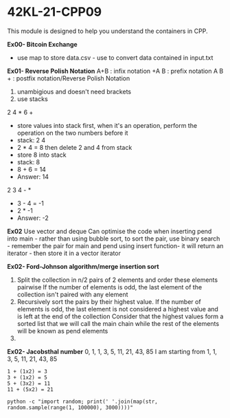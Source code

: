# 42KL-21-CPP09

This module is designed to help you understand the containers in CPP.

**Ex00- Bitcoin Exchange**
- use map to store data.csv - use to convert data contained in input.txt

**Ex01- Reverse Polish Notation**
A+B   :		infix notation
+A B  :  	prefix notation
A B + :		postfix notation/Reverse Polish Notation

1. unambigious and doesn't need brackets
2. use stacks

2 4 * 6 +
- store values into stack first, when it's an operation, 
	  perform the operation on the two numbers before it
- stack: 2 4 
- 2 * 4 = 8 then delete 2 and 4 from stack
- store 8 into stack  
- stack: 8
- 8 + 6 = 14
- Answer: 14 

2 3 4 - *
- 3 - 4 = -1
- 2 * -1 
- Answer: -2

**Ex02**
	Use vector and deque
	Can optimise the code when inserting pend into main
		- rather than using bubble sort, to sort the pair, use binary search
		- remember the pair for main and pend using insert function- it will return an iterator
		- then store it in a vector iterator 

**Ex02- Ford-Johnson algorithm/merge insertion sort**
1. 	Split the collection in n/2 pairs of 2 elements and order these elements pairwise
	If the number of elements is odd, the last element of the collection isn't paired with any element
2.	Recursively sort the pairs by their highest value.
	If the number of elements is odd, the last element is not considered a highest value
	and is left at the end of the collection
	Consider that the highest values form a sorted list that we will call the main chain
	while the rest of the elements will be known as pend elements
3.	

**Ex02- Jacobsthal number**
	0, 1, 1, 3, 5, 11, 21, 43, 85
	I am starting from 1, 1, 3, 5, 11, 21, 43, 85

	1 + (1x2) = 3
	3 + (1x2) = 5
	5 + (3x2) = 11
	11 + (5x2) = 21

`python -c "import random; print(' '.join(map(str, random.sample(range(1, 100000), 3000))))"`

